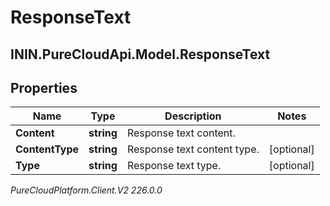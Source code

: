 # ResponseText

## ININ.PureCloudApi.Model.ResponseText

## Properties

|Name | Type | Description | Notes|
|------------ | ------------- | ------------- | -------------|
| **Content** | **string** | Response text content. | |
| **ContentType** | **string** | Response text content type. | [optional] |
| **Type** | **string** | Response text type. | [optional] |



_PureCloudPlatform.Client.V2 226.0.0_

